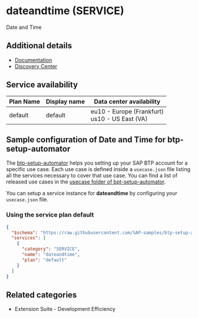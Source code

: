 # dateandtime (SERVICE)

Date and Time

## Additional details

- [Documentation](https://help.sap.com/docs/DATE_AND_TIME)
- [Discovery Center](https://discovery-center.cloud.sap/serviceCatalog/date-and-time)

## Service availability

| Plan Name | Display name | Data center availability  |
|------|----------------|---------------------------|
|  default  |  default  | eu10 - Europe (Frankfurt)<br> us10 - US East (VA)  |

## Sample configuration of **Date and Time** for btp-setup-automator

The [btp-setup-automator](https://github.com/SAP-samples/btp-setup-automator) helps you setting up your SAP BTP account for a specific use case. Each use case is defined inside a `usecase.json` file listing all the services necessary to cover that use case. You can find a list of released use cases in the [usecase folder of bpt-setup-automator](https://github.com/SAP-samples/btp-setup-automator/tree/main/usecases).

You can setup a service instance for **dateandtime** by configuring your `usecase.json` file.

### Using the service plan **default**

```json
{
  "$schema": "https://raw.githubusercontent.com/SAP-samples/btp-setup-automator/main/libs/btpsa-usecase.json",
  "services": [
    {
      "category": "SERVICE",
      "name": "dateandtime",
      "plan": "default"
    }
  ]
}
```

## Related categories

- Extension Suite - Development Efficiency